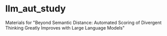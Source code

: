 # llm_aut_study
Materials for "Beyond Semantic Distance: Automated Scoring of Divergent Thinking Greatly Improves with Large Language Models"
